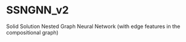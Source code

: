 # SSNGNN_v2
Solid Solution Nested Graph Neural Network (with edge features in the compositional graph)
